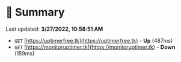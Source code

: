 # 📖 Summary
Last updated: **3/27/2022, 10:58:51 AM**

- `GET` [https://uptimerfree.tk](https://uptimerfree.tk) - **Up** (487ms)
- `GET` [https://monitoruptimer.tk](https://monitoruptimer.tk) - **Down** (159ms)
